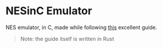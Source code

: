 # NESinC Emulator

NES emulator, in C, made while following [this](https://bugzmanov.github.io/nes_ebook/) excellent guide.

> Note: the guide itself is written in Rust
